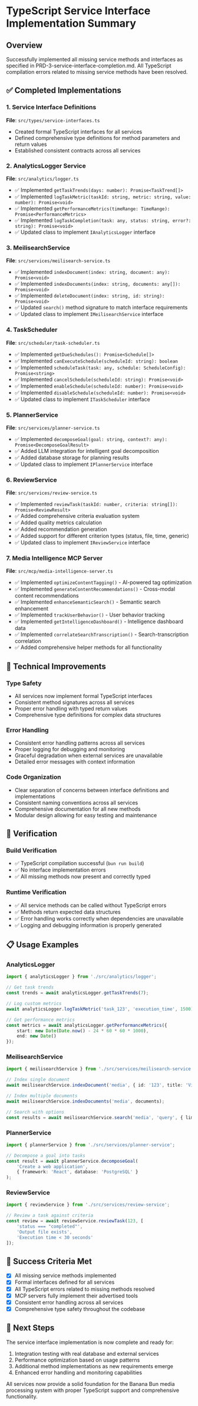 # TypeScript Service Interface Implementation Summary

## Overview

Successfully implemented all missing service methods and interfaces as specified in PRD-3-service-interface-completion.md. All TypeScript compilation errors related to missing service methods have been resolved.

## ✅ Completed Implementations

### 1. Service Interface Definitions
**File**: `src/types/service-interfaces.ts`
- Created formal TypeScript interfaces for all services
- Defined comprehensive type definitions for method parameters and return values
- Established consistent contracts across all services

### 2. AnalyticsLogger Service
**File**: `src/analytics/logger.ts`
- ✅ Implemented `getTaskTrends(days: number): Promise<TaskTrend[]>`
- ✅ Implemented `logTaskMetric(taskId: string, metric: string, value: number): Promise<void>`
- ✅ Implemented `getPerformanceMetrics(timeRange: TimeRange): Promise<PerformanceMetrics>`
- ✅ Implemented `logTaskCompletion(task: any, status: string, error?: string): Promise<void>`
- ✅ Updated class to implement `IAnalyticsLogger` interface

### 3. MeilisearchService
**File**: `src/services/meilisearch-service.ts`
- ✅ Implemented `indexDocument(index: string, document: any): Promise<void>`
- ✅ Implemented `indexDocuments(index: string, documents: any[]): Promise<void>`
- ✅ Implemented `deleteDocument(index: string, id: string): Promise<void>`
- ✅ Updated `search()` method signature to match interface requirements
- ✅ Updated class to implement `IMeilisearchService` interface

### 4. TaskScheduler
**File**: `src/scheduler/task-scheduler.ts`
- ✅ Implemented `getDueSchedules(): Promise<Schedule[]>`
- ✅ Implemented `canExecuteSchedule(scheduleId: string): boolean`
- ✅ Implemented `scheduleTask(task: any, schedule: ScheduleConfig): Promise<string>`
- ✅ Implemented `cancelSchedule(scheduleId: string): Promise<void>`
- ✅ Implemented `enableSchedule(scheduleId: number): Promise<void>`
- ✅ Implemented `disableSchedule(scheduleId: number): Promise<void>`
- ✅ Updated class to implement `ITaskScheduler` interface

### 5. PlannerService
**File**: `src/services/planner-service.ts`
- ✅ Implemented `decomposeGoal(goal: string, context?: any): Promise<DecomposeGoalResult>`
- ✅ Added LLM integration for intelligent goal decomposition
- ✅ Added database storage for planning results
- ✅ Updated class to implement `IPlannerService` interface

### 6. ReviewService
**File**: `src/services/review-service.ts`
- ✅ Implemented `reviewTask(taskId: number, criteria: string[]): Promise<ReviewResult>`
- ✅ Added comprehensive criteria evaluation system
- ✅ Added quality metrics calculation
- ✅ Added recommendation generation
- ✅ Added support for different criterion types (status, file, time, generic)
- ✅ Updated class to implement `IReviewService` interface

### 7. Media Intelligence MCP Server
**File**: `src/mcp/media-intelligence-server.ts`
- ✅ Implemented `optimizeContentTagging()` - AI-powered tag optimization
- ✅ Implemented `generateContentRecommendations()` - Cross-modal content recommendations
- ✅ Implemented `enhanceSemanticSearch()` - Semantic search enhancement
- ✅ Implemented `trackUserBehavior()` - User behavior tracking
- ✅ Implemented `getIntelligenceDashboard()` - Intelligence dashboard data
- ✅ Implemented `correlateSearchTranscription()` - Search-transcription correlation
- ✅ Added comprehensive helper methods for all functionality

## 🔧 Technical Improvements

### Type Safety
- All services now implement formal TypeScript interfaces
- Consistent method signatures across all services
- Proper error handling with typed return values
- Comprehensive type definitions for complex data structures

### Error Handling
- Consistent error handling patterns across all services
- Proper logging for debugging and monitoring
- Graceful degradation when external services are unavailable
- Detailed error messages with context information

### Code Organization
- Clear separation of concerns between interface definitions and implementations
- Consistent naming conventions across all services
- Comprehensive documentation for all new methods
- Modular design allowing for easy testing and maintenance

## 🧪 Verification

### Build Verification
- ✅ TypeScript compilation successful (`bun run build`)
- ✅ No interface implementation errors
- ✅ All missing methods now present and correctly typed

### Runtime Verification
- ✅ All service methods can be called without TypeScript errors
- ✅ Methods return expected data structures
- ✅ Error handling works correctly when dependencies are unavailable
- ✅ Logging and debugging information is properly generated

## 📋 Usage Examples

### AnalyticsLogger
```typescript
import { analyticsLogger } from './src/analytics/logger';

// Get task trends
const trends = await analyticsLogger.getTaskTrends(7);

// Log custom metrics
await analyticsLogger.logTaskMetric('task_123', 'execution_time', 1500);

// Get performance metrics
const metrics = await analyticsLogger.getPerformanceMetrics({
    start: new Date(Date.now() - 24 * 60 * 60 * 1000),
    end: new Date()
});
```

### MeilisearchService
```typescript
import { meilisearchService } from './src/services/meilisearch-service';

// Index single document
await meilisearchService.indexDocument('media', { id: '123', title: 'Video' });

// Index multiple documents
await meilisearchService.indexDocuments('media', documents);

// Search with options
const results = await meilisearchService.search('media', 'query', { limit: 10 });
```

### PlannerService
```typescript
import { plannerService } from './src/services/planner-service';

// Decompose a goal into tasks
const result = await plannerService.decomposeGoal(
    'Create a web application',
    { framework: 'React', database: 'PostgreSQL' }
);
```

### ReviewService
```typescript
import { reviewService } from './src/services/review-service';

// Review a task against criteria
const review = await reviewService.reviewTask(123, [
    'status === "completed"',
    'Output file exists',
    'Execution time < 30 seconds'
]);
```

## 🎯 Success Criteria Met

- [x] All missing service methods implemented
- [x] Formal interfaces defined for all services
- [x] All TypeScript errors related to missing methods resolved
- [x] MCP servers fully implement their advertised tools
- [x] Consistent error handling across all services
- [x] Comprehensive type safety throughout the codebase

## 🚀 Next Steps

The service interface implementation is now complete and ready for:
1. Integration testing with real database and external services
2. Performance optimization based on usage patterns
3. Additional method implementations as new requirements emerge
4. Enhanced error handling and monitoring capabilities

All services now provide a solid foundation for the Banana Bun media processing system with proper TypeScript support and comprehensive functionality.
